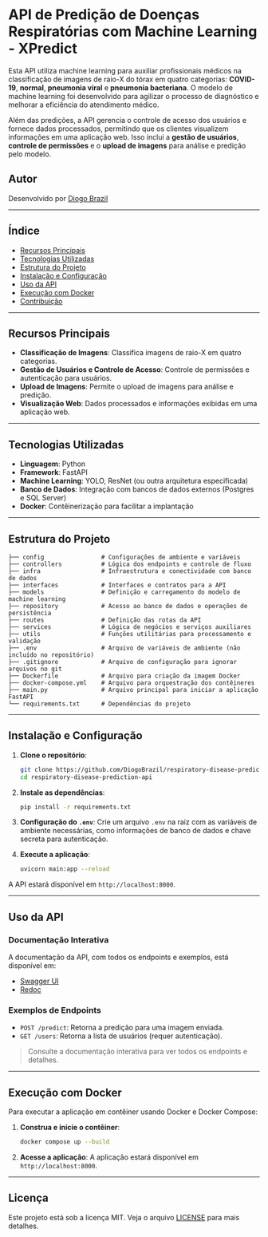 
# API de Predição de Doenças Respiratórias com Machine Learning - XPredict

Esta API utiliza machine learning para auxiliar profissionais médicos na classificação de imagens de raio-X do tórax em quatro categorias: **COVID-19**, **normal**, **pneumonia viral** e **pneumonia bacteriana**. O modelo de machine learning foi desenvolvido para agilizar o processo de diagnóstico e melhorar a eficiência do atendimento médico.

Além das predições, a API gerencia o controle de acesso dos usuários e fornece dados processados, permitindo que os clientes visualizem informações em uma aplicação web. Isso inclui a **gestão de usuários**, **controle de permissões** e o **upload de imagens** para análise e predição pelo modelo.

## Autor
Desenvolvido por [Diogo Brazil](https://github.com/DiogoBrazil)

---

## Índice
- [Recursos Principais](#recursos-principais)
- [Tecnologias Utilizadas](#tecnologias-utilizadas)
- [Estrutura do Projeto](#estrutura-do-projeto)
- [Instalação e Configuração](#instalação-e-configuração)
- [Uso da API](#uso-da-api)
- [Execução com Docker](#execução-com-docker)
- [Contribuição](#contribuição)

---

## Recursos Principais

- **Classificação de Imagens**: Classifica imagens de raio-X em quatro categorias.
- **Gestão de Usuários e Controle de Acesso**: Controle de permissões e autenticação para usuários.
- **Upload de Imagens**: Permite o upload de imagens para análise e predição.
- **Visualização Web**: Dados processados e informações exibidas em uma aplicação web.

---

## Tecnologias Utilizadas

- **Linguagem**: Python
- **Framework**: FastAPI
- **Machine Learning**: YOLO, ResNet (ou outra arquitetura especificada)
- **Banco de Dados**: Integração com bancos de dados externos (Postgres e SQL Server)
- **Docker**: Contêinerização para facilitar a implantação

---

## Estrutura do Projeto

```plaintext
├── config                # Configurações de ambiente e variáveis
├── controllers           # Lógica dos endpoints e controle de fluxo
├── infra                 # Infraestrutura e conectividade com banco de dados
├── interfaces            # Interfaces e contratos para a API
├── models                # Definição e carregamento do modelo de machine learning
├── repository            # Acesso ao banco de dados e operações de persistência
├── routes                # Definição das rotas da API
├── services              # Lógica de negócios e serviços auxiliares
├── utils                 # Funções utilitárias para processamento e validação
├── .env                  # Arquivo de variáveis de ambiente (não incluído no repositório)
├── .gitignore            # Arquivo de configuração para ignorar arquivos no git
├── Dockerfile            # Arquivo para criação da imagem Docker
├── docker-compose.yml    # Arquivo para orquestração dos contêineres
├── main.py               # Arquivo principal para iniciar a aplicação FastAPI
└── requirements.txt      # Dependências do projeto
```

---

## Instalação e Configuração

1. **Clone o repositório**:
    ```bash
    git clone https://github.com/DiogoBrazil/respiratory-disease-prediction-api.git
    cd respiratory-disease-prediction-api
    ```

2. **Instale as dependências**:
    ```bash
    pip install -r requirements.txt
    ```

3. **Configuração do `.env`**: Crie um arquivo `.env` na raiz com as variáveis de ambiente necessárias, como informações de banco de dados e chave secreta para autenticação.

4. **Execute a aplicação**:
    ```bash
    uvicorn main:app --reload
    ```

A API estará disponível em `http://localhost:8000`.

---

## Uso da API

### Documentação Interativa
A documentação da API, com todos os endpoints e exemplos, está disponível em:
- [Swagger UI](http://localhost:8000/docs)
- [Redoc](http://localhost:8000/redoc)

### Exemplos de Endpoints

- `POST /predict`: Retorna a predição para uma imagem enviada.
- `GET /users`: Retorna a lista de usuários (requer autenticação).

> Consulte a documentação interativa para ver todos os endpoints e detalhes.

---

## Execução com Docker

Para executar a aplicação em contêiner usando Docker e Docker Compose:

1. **Construa e inicie o contêiner**:
    ```bash
    docker compose up --build
    ```

2. **Acesse a aplicação**:
    A aplicação estará disponível em `http://localhost:8000`.

---

## Licença

Este projeto está sob a licença MIT. Veja o arquivo [LICENSE](LICENSE) para mais detalhes.